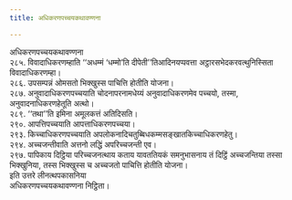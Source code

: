```yaml
---
title: अधिकरणपच्चयकथावण्णना

---
```

अधिकरणपच्चयकथावण्णना  
२८५. विवादाधिकरणम्हाति ‘‘अधम्मं ‘धम्मो’ति दीपेती’’तिआदिनयप्पवत्ता अट्ठारसभेदकरवत्थुनिस्सिता विवादाधिकरणम्हा।  
२८६. उपसम्पन्नं ओमसतो भिक्खुस्स पाचित्ति होतीति योजना।  
२८७. अनुवादाधिकरणपच्चयाति चोदनापरनामधेय्यं अनुवादाधिकरणमेव पच्चयो, तस्मा, अनुवादनाधिकरणहेतूति अत्थो।  
२८९. ‘‘तथा’’ति इमिना अमूलकत्तं अतिदिसति।  
२९०. आपत्तिपच्चयाति आपत्ताधिकरणपच्चया।  
२९३. किच्चाधिकरणपच्चयाति अपलोकनादिचतुब्बिधकम्मसङ्खातकिच्चाधिकरणहेतु।  
२९४. अच्चजन्तीवाति अत्तनो लद्धिं अपरिच्चजन्ती एव।  
२९७. पापिकाय दिट्ठिया परिच्चजनत्थाय कताय यावततियकं समनुभासनाय तं दिट्ठिं अच्चजन्तिया तस्सा भिक्खुनिया, तस्स भिक्खुस्स च अच्चजतो पाचित्ति होतीति योजना।  
इति उत्तरे लीनत्थपकासनिया  
अधिकरणपच्चयकथावण्णना निट्ठिता।  